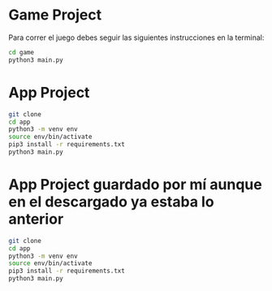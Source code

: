 # Game Project

Para correr el juego debes seguir las siguientes instrucciones en la terminal:

```sh
cd game
python3 main.py
```


# App Project

```sh
git clone
cd app
python3 -m venv env
source env/bin/activate
pip3 install -r requirements.txt
python3 main.py
```

# App Project guardado por mí aunque en el descargado ya estaba lo anterior
```sh
git clone
cd app
python3 -m venv env
source env/bin/activate
pip3 install -r requirements.txt
python3 main.py